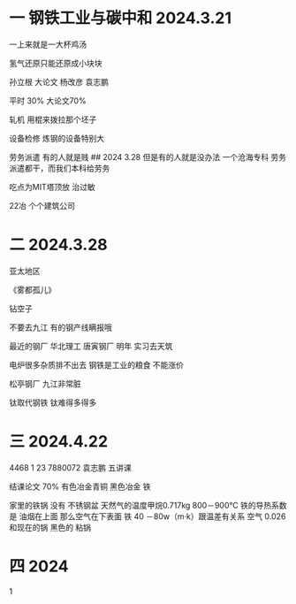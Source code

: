 # 一 钢铁工业与碳中和 2024.3.21


一上来就是一大杯鸡汤

氢气还原只能还原成小块块 

孙立根 大论文 杨改彦  袁志鹏

平时 30% 大论文70% 

轧机 用棍来拨拉那个坯子

设备检修 炼钢的设备特别大

劳务派遣 有的人就是贱 ## 2024 3.28 但是有的人就是没办法  一个沧海专科 劳务派遣都干，而我们本科给劳务

吃点为MIT塔顶放 治过敏

22冶  个个建筑公司


# 二 2024.3.28

亚太地区  

《雾都孤儿》 

钻空子

不要去九江 有的钢产线瞒报哦

最近的钢厂 华北理工 唐寅钢厂  明年 实习去天筑 

电炉很多杂质排不出去    钢铁是工业的粮食 不能涨价

松亭钢厂 九江非常脏  

钛取代钢铁 钛难得多得多









# 三 2024.4.22

4468  1 23 7880072  袁志鹏  五讲课 

结课论文 70%  有色冶金青铜   黑色冶金 铁

家里的铁锅  没有 不锈钢盆  天然气的温度甲烷0.717kg 800－900℃ 铁的导热系数是 油烟在上面 那么空气在下表面 铁 40 －80w（m·k）跟温差有关系 空气 0.026   和现在的锅 黑色的 粘锅 








# 四 2024





















































































































































































































































































































1